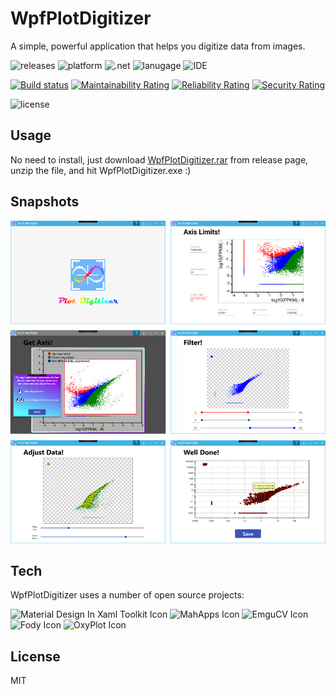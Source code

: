 # WpfPlotDigitizer 

A simple, powerful application that helps you digitize data from images.

![releases](https://img.shields.io/github/release-pre/alex1392/WpfPlotDigitizer.svg?style=flat) 
![platform](https://img.shields.io/badge/platform-windows-informational.svg) 
![.net](https://img.shields.io/badge/.net->=4.6.1-informational.svg) 
![lanugage](https://img.shields.io/badge/C%23-7.0-informational.svg)
![IDE](https://img.shields.io/badge/IDE-vs2017-informational.svg)

[![Build status](https://ci.appveyor.com/api/projects/status/github/alex1392/WpfPlotDigitizer?branch=master&svg=true)](https://ci.appveyor.com/project/alex1392/wpfplotdigitizer)
[![Maintainability Rating](https://sonarcloud.io/api/project_badges/measure?project=alex1392_WpfPlotDigitizer&metric=sqale_rating)](https://sonarcloud.io/dashboard?id=alex1392_WpfPlotDigitizer)
[![Reliability Rating](https://sonarcloud.io/api/project_badges/measure?project=alex1392_WpfPlotDigitizer&metric=reliability_rating)](https://sonarcloud.io/dashboard?id=alex1392_WpfPlotDigitizer)
[![Security Rating](https://sonarcloud.io/api/project_badges/measure?project=alex1392_WpfPlotDigitizer&metric=security_rating)](https://sonarcloud.io/dashboard?id=alex1392_WpfPlotDigitizer)

![license](https://img.shields.io/github/license/alex1392/WpfPlotDigitizer.svg?style=flat)

## Usage

No need to install, just download [WpfPlotDigitizer.rar](https://github.com/alex1392/WpfPlotDigitizer/releases) from release page, unzip the file, and hit WpfPlotDigitizer.exe :)

## Snapshots
![Demo Image](https://raw.githubusercontent.com/alex1392/WpfPlotDigitizer/master/DemoResources/DemoImages.png)

## Tech

WpfPlotDigitizer uses a number of open source projects:

<img src="https://raw.githubusercontent.com/MaterialDesignInXAML/MaterialDesignInXamlToolkit/master/web/images/MD4XAML64.png" alt="Material Design In Xaml Toolkit Icon" width="50"/> <img src="https://user-images.githubusercontent.com/658431/30968270-0e3a855e-a45f-11e7-862b-8d92ebd301ad.png" alt="MahApps Icon" width="50"/> <img src="https://avatars2.githubusercontent.com/u/2035816?s=460&v=4" alt="EmguCV Icon" width="50"/> <img src="https://avatars3.githubusercontent.com/u/3250496?s=200&v=4" alt="Fody Icon" width="50"/> 
<img src="https://avatars3.githubusercontent.com/u/8432466?s=200&v=4" alt="OxyPlot Icon" width="50"/> 

License
----

MIT
